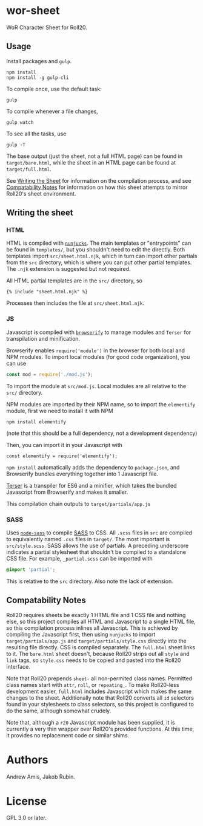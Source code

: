 # wor-sheet

WoR Character Sheet for Roll20.

## Usage

Install packages and `gulp`.

```
npm install
npm install -g gulp-cli
```

To compile once, use the default task:

```
gulp
```

To compile whenever a file changes,

```
gulp watch
```

To see all the tasks, use

```
gulp -T
```

The base output (just the sheet, not a full HTML page) can be found in
`target/bare.html`, while the sheet in an HTML page can be found at
`target/full.html`.

See [Writing the Sheet](#writing-the-sheet) for information on the compilation
process, and see [Compatability Notes](#compatability-notes) for information on
how this sheet attempts to mirror Roll20's sheet environment.

## Writing the sheet

### HTML

HTML is compiled with
[`nunjucks`](https://mozilla.github.io/nunjucks/getting-started.html). The main
templates or "entrypoints" can be found in `templates/`, but you shouldn't need to edit the directly.
Both templates import `src/sheet.html.njk`, which in turn can import other
partials from the `src` directory, which is where you can put other
partial templates. The `.njk` extension is suggested but not required.

All HTML partial templates are in the `src/` directory, so

```
{% include "sheet.html.njk" %}
```

Processes then includes the file at `src/sheet.html.njk`.

### JS

Javascript is compiled with [`browserify`](http://browserify.org/) to manage
modules and `Terser` for transpilation and minification.

Browserify enables `require('module')` in the browser for both local and NPM
modules. To import local modules (for good code organization), you can use

```javascript
const mod = require('./mod.js');
```

To import the module at `src/mod.js`. Local modules are all relative to the
`src/` directory.

NPM modules are imported by their NPM name, so to import the `elementify`
module, first we need to install it with NPM

```
npm install elementify
```

(note that this should be a full dependency, not a development dependency)

Then, you can import it in your Javascript with

```
const elementify = require('elementify');
```

`npm install` automatically adds the dependency to `package.json`, and
Browserify bundles everything together into 1 Javascript file.

[Terser](https://www.npmjs.com/package/terser) is a transpiler for ES6 and a
minifier, which takes the bundled Javascript from Browserify and makes it smaller.

This compilation chain outputs to `target/partials/app.js`


### SASS

Uses [`node-sass`](https://github.com/sass/node-sass) to compile
[SASS](https://sass-lang.com/guide) to CSS. All `.scss` files in `src` are
compiled to equivalently named `.css` files in `target/`. The most
important is `src/style.scss`. SASS allows the use of partials. A preceding
underscore indicates a partial stylesheet that shouldn't be compiled to a
standalone CSS file. For example, `_partial.scss` can be imported with

```scss
@import 'partial';
```

This is relative to the `src` directory. Also note the lack of extension.


## Compatability Notes

Roll20 requires sheets be exactly 1 HTML file and 1 CSS file and nothing else,
so this project compiles all HTML and Javascript to a single HTML file, so this
compilation process inlines all Javascript. This is achieved by compiling
the Javascript first, then using `nunjucks` to import `target/partials/app.js`
and `target/partials/style.css` directly into the resulting file directly. CSS
is compiled separately. The `full.html` sheet links to it. The `bare.html` sheet
doesn't, because Roll20 strips out all `style` and `link` tags, so `style.css`
needs to be copied and pasted into the Roll20 interface.

Note that Roll20 prepends `sheet-` all non-permited class names. Permitted class
names start with `attr`, `roll`, or `repeating_`. To make Roll20-less
development easier, `full.html` includes Javascript which makes the same changes
to the sheet. Additionally note that Roll20 converts all `id` selectors found in
your stylesheets to class selectors, so this project is configured to do the
same, although somewhat crudely.

Note that, although a `r20` Javascript module has been supplied, it is currently
a very thin wrapper over Roll20's provided functions. At this time, it provides
no replacement code or similar shims.

# Authors

Andrew Amis, Jakob Rubin.

# License

GPL 3.0 or later.

